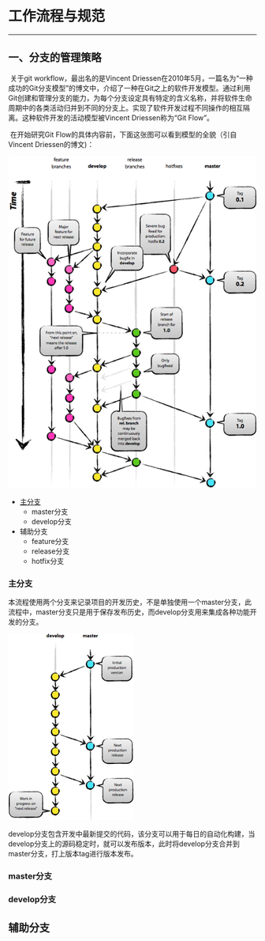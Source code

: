 # 工作流程与规范

------

## 一、分支的管理策略

​        关于git workflow，最出名的是Vincent Driessen在2010年5月，一篇名为“一种成功的Git分支模型”的博文中，介绍了一种在Git之上的软件开发模型。通过利用Git创建和管理分支的能力，为每个分支设定具有特定的含义名称，并将软件生命周期中的各类活动归并到不同的分支上。实现了软件开发过程不同操作的相互隔离。这种软件开发的活动模型被Vincent Driessen称为“Git Flow”。  

​       在开始研究Git Flow的具体内容前，下面这张图可以看到模型的全貌（引自Vincent Driessen的博文)：

![image](images/01.png)



- [主分支](#master)
  - master分支
  - develop分支
- 辅助分支
  - feature分支
  - release分支
  - hotfix分支

### 主分支  

​       <span id = "master">本流程</span>使用两个分支来记录项目的开发历史，不是单独使用一个master分支，此流程中，master分支只是用于保存发布历史，而develop分支用来集成各种功能开发的分支。  

![image](images/02.png)

​        develop分支包含开发中最新提交的代码，该分支可以用于每日的自动化构建，当develop分支上的源码稳定时，就可以发布版本，此时将develop分支合并到master分支，打上版本tag进行版本发布。  



### master分支  



### develop分支





## 辅助分支

